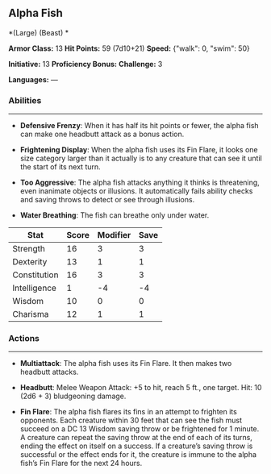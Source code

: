 ## Alpha Fish
*(Large) (Beast) *

**Armor Class:** 13
**Hit Points:** 59 (7d10+21)
**Speed:** {"walk": 0, "swim": 50}

**Initiative:** 13
**Proficiency Bonus:**
**Challenge:** 3

**Languages:** —

### Abilities
 --- 
- **Defensive Frenzy**: When it has half its hit points or fewer, the alpha fish can make one headbutt attack as a bonus action.

- **Frightening Display**: When the alpha fish uses its Fin Flare, it looks one size category larger than it actually is to any creature that can see it until the start of its next turn.

- **Too Aggressive**: The alpha fish attacks anything it thinks is threatening, even inanimate objects or illusions. It automatically fails ability checks and saving throws to detect or see through illusions.

- **Water Breathing**: The fish can breathe only under water.



| Stat | Score | Modifier | Save |
| ---- | ---- | ---- | ---- |
| Strength | 16 | 3 | 3 |
| Dexterity | 13 | 1 | 1 |
| Constitution | 16 | 3 | 3 |
| Intelligence | 1 | -4 | -4 |
| Wisdom | 10 | 0 | 0 |
| Charisma | 12 | 1 | 1 |

### Actions
 --- 
- **Multiattack**: The alpha fish uses its Fin Flare. It then makes two headbutt attacks.

- **Headbutt**: Melee Weapon Attack: +5 to hit, reach 5 ft., one target. Hit: 10 (2d6 + 3) bludgeoning damage.

- **Fin Flare**: The alpha fish flares its fins in an attempt to frighten its opponents. Each creature within 30 feet that can see the fish must succeed on a DC 13 Wisdom saving throw or be frightened for 1 minute. A creature can repeat the saving throw at the end of each of its turns, ending the effect on itself on a success. If a creature’s saving throw is successful or the effect ends for it, the creature is immune to the alpha fish’s Fin Flare for the next 24 hours.

